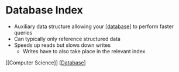 # Database Index

- Auxiliary data structure allowing your [[database]] to perform faster queries
- Can typically only reference structured data
- Speeds up reads but slows down writes
  - Writes have to also take place in the relevant index

[[Computer Science]] [[Database]]

[//begin]: # "Autogenerated link references for markdown compatibility"
[database]: database "Database"
[//end]: # "Autogenerated link references"